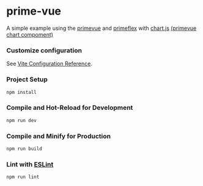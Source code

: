 # prime-vue


A simple example using the [primevue](https://primevue.org/) and [primeflex](https://primeflex.org/) with [chart.js](https://www.chartjs.org/) [(primevue chart compoment)](https://primevue.org/chart/)


### Customize configuration
See [Vite Configuration Reference](https://vitejs.dev/config/).

### Project Setup
```sh
npm install
```

### Compile and Hot-Reload for Development
```sh
npm run dev
```

### Compile and Minify for Production
```sh
npm run build
```

### Lint with [ESLint](https://eslint.org/)
```sh
npm run lint
```
